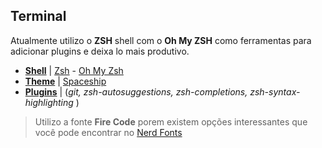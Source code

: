 ## Terminal

Atualmente utilizo o **ZSH** shell com o **Oh My ZSH** como ferramentas para adicionar plugins e deixa lo mais produtivo.

- [**Shell**]() | [Zsh]() - [Oh My Zsh](https://ohmyz.sh/)
- [**Theme**](https://github.com/ohmyzsh/ohmyzsh/wiki/Themes) | [Spaceship](https://spaceship-prompt.sh/getting-started/#Requirements)
- [**Plugins**](https://github.com/ohmyzsh/ohmyzsh/wiki/Plugins) | (_git, zsh-autosuggestions, zsh-completions, zsh-syntax-highlighting_ )

> Utilizo a fonte **Fire Code** porem existem opções interessantes que você pode encontrar no [Nerd Fonts](https://www.nerdfonts.com/font-downloads)
